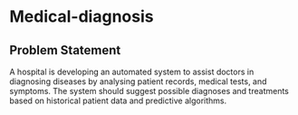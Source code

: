 # Medical-diagnosis

## Problem Statement
A hospital is developing an automated system to assist doctors in diagnosing diseases by analysing patient records, medical tests, and symptoms. The system should suggest possible diagnoses and treatments based on historical patient data and predictive algorithms.


